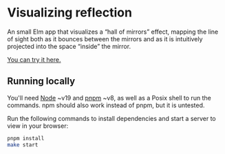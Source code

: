 # Visualizing reflection

An small Elm app that visualizes a “hall of mirrors” effect, mapping the line of sight both as it bounces between the mirrors and as it is intuitively projected into the space “inside” the mirror.

[You can try it here.](https://agj.github.io/reflection-vis-elm/)

## Running locally

You'll need [Node](https://nodejs.org/) ~v19 and [pnpm](https://pnpm.io/) ~v8, as well as a Posix shell to run the commands.
npm should also work instead of pnpm, but it is untested.

Run the following commands to install dependencies and start a server to view in your browser:

```sh
pnpm install
make start
```
